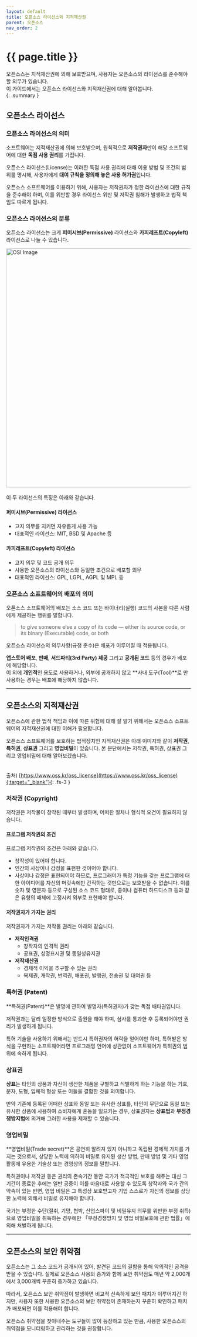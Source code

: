 ```yaml
---
layout: default
title: 오픈소스 라이선스와 지적재산권
parent: 오픈소스
nav_order: 2
---
```

# {{ page.title }}
오픈소스는 지적재산권에 의해 보호받으며, 사용자는 오픈소스의 라이선스를 준수해야 할 의무가 있습니다.<br>
이 가이드에서는 오픈소스 라이선스와 지적재산권에 대해 알아봅니다.  
{: .summary }

## 오픈소스 라이선스
### 오픈소스 라이선스의 의미
소프트웨어는 지적재산권에 의해 보호받으며, 원칙적으로 **저작권자**만이 해당 소프트웨어에 대한 **독점 사용 권리**를 가집니다.<br>

오픈소스 라이선스(License)는 이러한 독점 사용 권리에 대해 이용 방법 및 조건의 범위를 명시해, 사용자에게 <b>대여 규칙을 정의해 놓은 사용 허가권</b>입니다.<br>

오픈소스 소프트웨어를 이용하기 위해, 사용자는 저작권자가 정한 라이선스에 대한 규칙을 준수해야 하며, 이를 위반할 경우 라이선스 위반 및 저작권 침해가 발생하고 법적 책임도 따르게 됩니다.<br>


### 오픈소스 라이선스의 분류
오픈소스 라이선스는 크게 **퍼미시브(Permissive)** 라이선스와 **카피레프트(Copyleft)** 라이선스로 나눌 수 있습니다.

<img src="https://t1.kakaocdn.net/olive/assets/images/osi.jpg" width="650" alt="OSI Image"><br><br>
이 두 라이선스의 특징은 아래와 같습니다.


#### 퍼미시브(Permissive) 라이선스
- 고지 의무를 지키면 자유롭게 사용 가능
- 대표적인 라이선스: MIT, BSD 및 Apache 등


#### 카피레프트(Copyleft) 라이선스
- 고지 의무 및 코드 공개 의무
- 사용한 오픈소스의 라이선스와 동일한 조건으로 배포할 의무
- 대표적인 라이선스: GPL, LGPL, AGPL 및 MPL 등


### 오픈소스 소프트웨어의 배포의 의미
오픈소스 소프트웨어의 배포는 소스 코드 또는 바이너리(실행) 코드의 사본을 다른 사람에게 제공하는 행위를 말합니다.

>to give someone else a copy of its code — either its source code, or its binary (Executable) code, or both



오픈소스 라이선스의 의무사항(규정 준수)은 배포가 이루어질 때 적용됩니다.<br>

**앱스토어 배포**, **판매**, **서드파티(3rd Party) 제공** 그리고 **공개된 코드** 등의 경우가 배포에 해당합니다.<br>
이 외에 **개인적**인 용도로 사용하거나, 외부에 공개하지 않고 **사내 도구(Tool)**로 만 사용하는 경우는 배포에 해당하지 않습니다.

----

## 오픈소스의 지적재산권
오픈소스에 관한 법적 책임과 이에 따른 위험에 대해 잘 알기 위해서는 오픈소스 소프트웨어의 지적재산권에 대한 이해가 필요합니다.<br>

오픈소스 소프트웨어를 보호하는 법적장치인 지적재산권은 아래 이미지와 같이 **저작권**, **특허권**, **상표권** 그리고 **영업비밀**이 있습니다. 본 문단에서는 저작권, 특허권, 상표권 그리고 영업비밀에 대해 알아보겠습니다.<br>
<img src="https://t1.kakaocdn.net/olive/assets/images/spill.gif" style="margin: 10px;" alt=""><br>

<span class="fs-3 fw-300 ">출처) </span>
[https://www.oss.kr/oss_license](https://www.oss.kr/oss_license){:target="_blank"}{: .fs-3 }



### 저작권 (Copyright)
저작권은 저작물이 창작된 때부터 발생하며, 어떠한 절차나 형식적 요건이 필요하지 않습니다.

#### 프로그램 저작권의 조건

프로그램 저작권의 조건은 아래와 같습니다.

- 창작성이 있어야 합니다. 
- 인간의 사상이나 감정을 표현한 것이어야 합니다. 
- 사상이나 감정은 표현되어야 하므로, 프로그래머가 특정 기능을 갖는 프로그램에 대한 아이디어를 자신의 머릿속에만 간직하는 것만으로는 보호받을 수 없습니다.
이를 숫자 및 영문자 등으로 구성된 소스 코드 형태로, 종이나 컴퓨터 하드디스크 등과 같은 유형의 매체에 고정시켜 외부로 표현해야 합니다.


#### 저작권자가 가지는 권리
저작권자가 가지는 저작물 권리는 아래와 같습니다.

- **저작인격권**
    - 창작자의 인격적 권리
    - 공표권, 성명표시권 및 동일성유지권
- **저작재산권**
    - 경제적 이익을 추구할 수 있는 권리
    - 복제권, 개작권, 번역권, 배포권, 발행권, 전송권 및 대여권 등  



### 특허권 (Patent)
**특허권(Patent)**은 발명에 관하여 발명자(특허권자)가 갖는 독점 배타권입니다.<br>

저작권과는 달리 일정한 방식으로 출원을 해야 하며, 심사를 통과한 후 등록되어야만 권리가 발생하게 됩니다.<br>

특허 기술을 사용하기 위해서는 반드시 특허권자의 허락을 얻어야만 하며, 특허받은 방식을 구현하는 소프트웨어라면 프로그래밍 언어에 상관없이 소프트웨어가 특허권의 범위에 속하게 됩니다.<br>


### 상표권
**상표**는 타인의 상품과 자신이 생산한 제품을 구별하고 식별하게 하는 기능을 하는 기호, 문자, 도형, 입체적 형상 또는 이들을 결합한 것을 의미합니다.<br>

만약 기존에 등록된 어떠한 상표와 동일 또는 유사한 상표를, 타인이 무단으로 동일 또는 유사한 상품에 사용하여 소비자에게 혼동을 일으키는 경우, 상표권자는 **상표법**과 **부정경쟁방지법**에 의거해 그러한 사용을 제재할 수 있습니다.<br>


### 영업비밀
**영업비밀(Trade secret)**은 공연히 알려져 있지 아니하고 독립된 경제적 가치를 가지는 것으로서, 상당한 노력에 의하여 비밀로 유지된 생산 방법, 판매 방법 및 기타 영업 활동에 유용한 기술상 또는 경영상의 정보를 말합니다.<br>

특허권이나 저작권 등은 권리의 존속기간 동안 국가가 적극적인 보호를 해주는 대신 그 기간이 종료한 후에는 일반 공중이 이를 마음대로 사용할 수 있도록 창작자와 국가 간의 약속이 있는 반면, 
영업 비밀은 그 특성상 보호받고자 기업 스스로가 자신의 정보를 상당한 노력에 의해서 비밀로 유지해야 합니다. <br>

국가는 부정한 수단(절취, 기망, 협박, 산업스파이 및 비밀유지 의무를 위반한 부정 취득)으로 영업비밀을 취득하는 경우에만 「부정경쟁방지 및 영업 비밀보호에 관한 법률」에 의해 처벌하게 됩니다.


----

## 오픈소스의 보안 취약점
오픈소스는 그 소스 코드가 공개되어 있어, 발견된 코드의 결함을 통해 악의적인 공격을 받을 수 있습니다. 실제로 오픈소스 사용의 증가와 함께 보안 취약점도 매년 약 2,000개에서 3,000개씩 꾸준히 증가하고 있습니다.<br>

따라서, 오픈소스 보안 취약점이 발생하면 비교적 신속하게 보안 패치가 이루어지긴 하지만, 사용자 또한 사용한 오픈소스의 보안 취약점이 존재하는지 꾸준히 확인하고 패치가 배포되면 이를 적용해야 합니다.<br>

오픈소스 취약점을 찾아내주는 도구들이 많이 등장하고 있는 만큼, 사용한 오픈소스의 취약점을 모니터링하고 관리하는 것을 권장합니다.<br>


